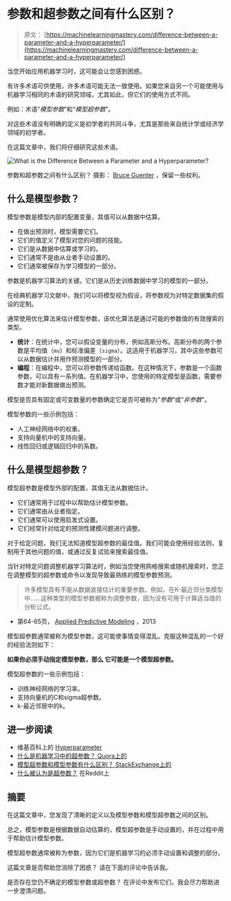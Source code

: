 # 参数和超参数之间有什么区别？

> 原文： [https://machinelearningmastery.com/difference-between-a-parameter-and-a-hyperparameter/](https://machinelearningmastery.com/difference-between-a-parameter-and-a-hyperparameter/)

当您开始应用机器学习时，这可能会让您感到困惑。

有许多术语可供使用，许多术语可能无法一致使用。如果您来自另一个可能使用与机器学习相同的术语的研究领域，尤其如此，但它们的使用方式不同。

例如：术语“_模型参数_”和“_模型超参数_”。

对这些术语没有明确的定义是初学者的共同斗争，尤其是那些来自统计学或经济学领域的初学者。

在这篇文章中，我们将仔细研究这些术语。

![What is the Difference Between a Parameter and a Hyperparameter?](https://3qeqpr26caki16dnhd19sv6by6v-wpengine.netdna-ssl.com/wp-content/uploads/2017/07/What-is-the-Difference-Between-a-Parameter-and-a-Hyperparameter.jpg)

参数和超参数之间有什么区别？
摄影： [Bruce Guenter](https://www.flickr.com/photos/10154402@N03/7572253262/) ，保留一些权利。

## 什么是模型参数？

模型参数是模型内部的配置变量，其值可以从数据中估算。

*   在做出预测时，模型需要它们。
*   它们的值定义了模型对您的问题的技能。
*   它们是从数据中估算或学习的。
*   它们通常不是由从业者手动设置的。
*   它们通常被保存为学习模型的一部分。

参数是机器学习算法的关键。它们是从历史训练数据中学习的模型的一部分。

在经典机器学习文献中，我们可以将模型视为假设，将参数视为对特定数据集的假设的定制。

通常使用优化算法来估计模型参数，该优化算法是通过可能的参数值的有效搜索的类型。

*   **统计**：在统计中，您可以假设变量的分布，例如高斯分布。高斯分布的两个参数是平均值（`mu`）和标准偏差（`sigma`）。这适用于机器学习，其中这些参数可以从数据估计并用作预测模型的一部分。
*   **编程**：在编程中，您可以将参数传递给函数。在这种情况下，参数是一个函数参数，可以具有一系列值。在机器学习中，您使用的特定模型是函数，需要参数才能对新数据做出预测。

模型是否具有固定或可变数量的参数确定它是否可被称为“_参数_”或“_非参数_”。

模型参数的一些示例包括：

*   人工神经网络中的权重。
*   支持向量机中的支持向量。
*   线性回归或逻辑回归中的系数。

## 什么是模型超参数？

模型超参数是模型外部的配置，其值无法从数据估计。

*   它们通常用于过程中以帮助估计模型参数。
*   它们通常由从业者指定。
*   它们通常可以使用启发式设置。
*   它们经常针对给定的预测性建模问题进行调整。

对于给定问题，我们无法知道模型超参数的最佳值。我们可能会使用经验法则，复制用于其他问题的值，或通过反复试验来搜索最佳值。

当针对特定问题调整机器学习算法时，例如当您使用网格搜索或随机搜索时，您正在调整模型的超参数或命令以发现导致最熟练的模型参数预测。

> 许多模型具有不能从数据直接估计的重要参数。例如，在K-最近邻分类模型中......这种类型的模型参数被称为调整参数，因为没有可用于计算适当值的分析公式。

- 第64-65页， [Applied Predictive Modeling](http://www.amazon.com/dp/1461468485?tag=inspiredalgor-20) ，2013

模型超参数通常被称为模型参数，这可能使事情变得混乱。克服这种混乱的一个好的经验法则如下：

**如果你必须手动指定模型参数，那么
它可能是一个模型超参数。**

模型超参数的一些示例包括：

*   训练神经网络的学习率。
*   支持向量机的C和sigma超参数。
*   k-最近邻居中的k。

## 进一步阅读

*   维基百科上的 [Hyperparameter](https://en.wikipedia.org/wiki/Hyperparameter)
*   [什么是机器学习中的超参数？ Quora上的](https://www.quora.com/What-are-hyperparameters-in-machine-learning)
*   [模型超参数和模型参数有什么区别？ StackExchange上的](https://datascience.stackexchange.com/questions/14187/what-is-the-difference-between-model-hyperparameters-and-model-parameters)
*   [什么被认为是超参数？](https://www.reddit.com/r/MachineLearning/comments/40tfc4/what_is_considered_a_hyperparameter/) 在Reddit上

## 摘要

在这篇文章中，您发现了清晰的定义以及模型参数和模型超参数之间的区别。

总之，模型参数是根据数据自动估算的，模型超参数是手动设置的，并在过程中用于帮助估计模型参数。

模型超参数通常被称为参数，因为它们是机器学习的必须手动设置和调整的部分。

这篇文章是否帮助您消除了困惑？
请在下面的评论中告诉我。

是否存在您仍不确定的模型参数或超参数？
在评论中发布它们，我会尽力帮助进一步澄清问题。